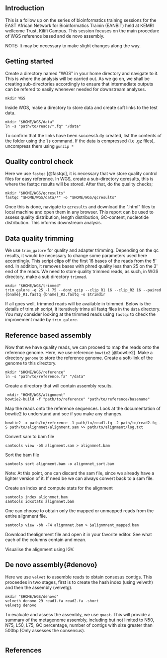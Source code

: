 ## **Introduction**
This is a follow up on the series of bioinformatics training sessions for the EAST African Network for Bioinformatics Trainin (EANBiT) held at KEMRI wellcome Trust, Kilifi Campus. This session focuses on the main procedure of  WGS reference based and de novo assembly.

NOTE: It may  be necessary to make slight changes along the way.

## **Getting started**
Create a directory named "WGS" in your home directory and navigate to it. This is where the analysis will be carried out. As we go on, we shall be creating sub-directories accordingly to ensure that intermediate outputs can be refered to easily whenever needed for downstream analyses. 
```{r,eval=FALSE,error=FALSE,warning=FALSE,message=FALSE,echo=TRUE}
mkdir WGS
```

Inside WGS, make a directory to store data and create soft links to the test data. 
```{r,eval=FALSE,error=FALSE,warning=FALSE,message=FALSE,echo=TRUE}
mkdir "$HOME/WGS/data"
ln -s "path/to/reads/*.fq" "/data"
```

To confirm that the links have been successfully created, list the contents of the folder using the `ls` command. If the data is compressed (i.e .gz files), uncompress them using `gunzip *`

## **Quality control check**
Here we use `fastqc` [@fastqc], it is necessary that we store quality control files for easy reference. In WGS, create a sub-directory qcresults, this is where the fastqc results will be stored.
After that, do the quality checks;
```{r,eval=FALSE,error=FALSE,warning=FALSE,message=FALSE,echo=TRUE}
mkdir "$HOME/WGS/qcresults"
fastqc "$HOME/WGS/data/*" -o "$HOME/WGS/qcresults"
```
Once this is done, navigate to `qcresults` and download the ".html" files to local machine and open them in any browser. This report can be used to assess quality distribution, length distribution, GC-content, nucleotide distribution. This informs downstream analysis.

## **Data quality trimming**
We use `trim_galore` for quality and adapter trimming. Depending on the qc results, it would be necessary to change some parameters used here accordingly. This script clips off the first 16 bases of the reads from the 5' end. In addition, it removes bases with phred quality less than 25 on the 3' end of the reads. We need to store quality trimmed reads, as such, in WGS directory, make a sub directory `trimmed`.
```{r,eval=FALSE,error=FALSE,warning=FALSE,message=FALSE,echo=TRUE}
mkdir "$HOME/WGS/trimmed"
trim_galore -q 25 -l 75 --dont_gzip --clip_R1 16 --clip_R2 16 --paired {bname}_R1.fastq {bname}_R2.fastq -o $trimdir
```
If all goes well, trimmed reads will be available in trimmed.
Below is the details of trim.sh script, it iteratively trims all fastq files in the `data` directory. You may consider looking at the trimmed reads using `fastqc` to check the improvement made by `trim_galore`.

##  **Reference based assembly** 

Now that we have quality reads, we can proceed to map the reads onto the reference genome. Here, we use reference `bowtie2` [@bowtie2]. Make a directory `genome` to store the reference genome.  Create a soft-link of the genome to this directory.
```{r,eval=FALSE,error=FALSE,warning=FALSE,message=FALSE,echo=TRUE}
mkdir "$HOME/WGS/reference"
ln -s "path/to/reference.fa" "/data"
```

Create a directory that will contain assembly results.

```{r,eval=FALSE,error=FALSE,warning=FALSE,message=FALSE,echo=TRUE}
 mkdir "HOME/WGS/alignment" 
bowtie2-build -f "path/to/reference" "path/to/reference/basename"
```

Map the reads onto the reference sequences. Look at the documentation of bowtie2 to understand and see if you make any changes.

```{r,eval=FALSE,error=FALSE,warning=FALSE,message=FALSE,echo=TRUE}
bowtie2 -x path/to/reference -1 path/to/read1.fq -2 path/to/read2.fq -S path/to/alignmnet/alignment.sam >> path/to/alignment/log.txt
```

Convert sam to bam file
```{r,eval=FALSE,error=FALSE,warning=FALSE,message=FALSE,echo=TRUE}
samtools view -bS alignment.sam > alignmnet.bam
```

Sort the bam file
```{r,eval=FALSE,error=FALSE,warning=FALSE,message=FALSE,echo=TRUE}
samtools sort alignment.bam -o alignmnet_sort.bam
```
Note: At this point, one can discard the sam file, since we already have a lighter version of it. If need be we can always convert back to a sam file.

Create an index and compute stats for the alignment
```{r,eval=FALSE,error=FALSE,warning=FALSE,message=FALSE,echo=TRUE}
samtools index alignmnet.bam
samtools idxstats alignmnet.bam
```

One can choose to obtain only the mapped or unmapped reads from the entire alignment file.
```{r,eval=FALSE,error=FALSE,warning=FALSE,message=FALSE,echo=TRUE}
samtools view -bh -F4 alignmnet.bam > $alignmnent_mapped.bam
```

Download thealignment file and open it in your favorite editor. See what each of the columns contain and mean.

Visualise the alignment using IGV.

##  **De novo assembly**{#denovo}
Here we use `velvet` to assemble reads to obtain consesus contigs. This proceedes in two stages, first is to create the hash index (using velveth) and then the assembly (velvetg).
```{r,eval=FALSE,error=FALSE,warning=FALSE,message=FALSE,echo=TRUE}
mkdir "$HOME/WGS/denovo"
velveth denovo 29 read1.fa read2.fa -short
velvetg denovo
```

To evaluate and assess the assembly, we use `quast`. This will provide a summary of the metagenome assembly, including but not limited to N50, N75, L50, L75, GC percentage, number of contigs with size greater than 500bp (Only assesses the consensus).
```{r,eval=FALSE,error=FALSE,warning=FALSE,message=FALSE,echo=TRUE}

```
## **References**
